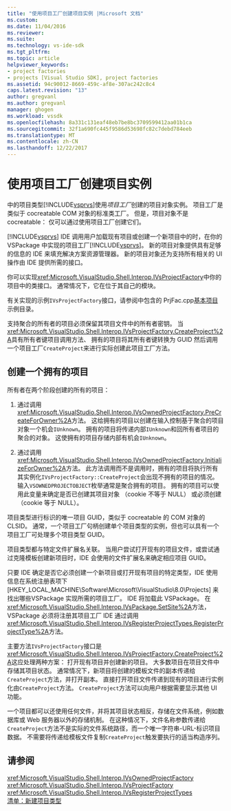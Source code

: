 ```yaml
---
title: "使用项目工厂创建项目实例 |Microsoft 文档"
ms.custom: 
ms.date: 11/04/2016
ms.reviewer: 
ms.suite: 
ms.technology: vs-ide-sdk
ms.tgt_pltfrm: 
ms.topic: article
helpviewer_keywords:
- project factories
- projects [Visual Studio SDK], project factories
ms.assetid: 94c90012-8669-459c-af8e-307ac242c8c4
caps.latest.revision: "13"
author: gregvanl
ms.author: gregvanl
manager: ghogen
ms.workload: vssdk
ms.openlocfilehash: 8a331c131eaf48eb7be8bc3709599412aa01b1ca
ms.sourcegitcommit: 32f1a690fc445f9586d53698fc82c7debd784eeb
ms.translationtype: MT
ms.contentlocale: zh-CN
ms.lasthandoff: 12/22/2017
---
```

# <a name="creating-project-instances-by-using-project-factories"></a>使用项目工厂创建项目实例
中的项目类型[!INCLUDE[vsprvs](../../code-quality/includes/vsprvs_md.md)]使用*项目工厂*创建的项目对象实例。 项目工厂是类似于 cocreatable COM 对象的标准类工厂。 但是，项目对象不是 cocreatable： 仅可以通过使用项目工厂创建它们。  
  
 [!INCLUDE[vsprvs](../../code-quality/includes/vsprvs_md.md)] IDE 调用用户加载现有项目或创建一个新项目中的时，在你的 VSPackage 中实现的项目工厂[!INCLUDE[vsprvs](../../code-quality/includes/vsprvs_md.md)]。 新的项目对象提供具有足够的信息的 IDE 来填充解决方案资源管理器。 新的项目对象还为支持所有相关的 UI 操作由 IDE 提供所需的接口。  
  
 你可以实现<xref:Microsoft.VisualStudio.Shell.Interop.IVsProjectFactory>中你的项目中的类接口。 通常情况下，它在位于其自己的模块。  
  
 有关实现的示例`IVsProjectFactory`接口，请参阅中包含的 PrjFac.cpp[基本项目](http://msdn.microsoft.com/en-us/385fd2a3-d9f1-4808-87c2-a3f05a91fc36)示例目录。  
  
 支持聚合的所有者的项目必须保留其项目文件中的所有者密钥。 当<xref:Microsoft.VisualStudio.Shell.Interop.IVsProjectFactory.CreateProject%2A>具有所有者键项目调用方法、 拥有的项目将其所有者键转换为 GUID 然后调用一个项目工厂`CreateProject`来进行实际创建此项目工厂方法。  
  
## <a name="creating-an-owned-project"></a>创建一个拥有的项目  
 所有者在两个阶段创建的所有的项目：  
  
1.  通过调用<xref:Microsoft.VisualStudio.Shell.Interop.IVsOwnedProjectFactory.PreCreateForOwner%2A>方法。 这给拥有的项目以创建在输入控制基于聚合的项目对象一个机会`IUnknown`。 拥有的项目将传递内部`IUnknown`和回所有者项目的聚合的对象。 这使拥有的项目存储内部有机会`IUnknown`。  
  
2.  通过调用<xref:Microsoft.VisualStudio.Shell.Interop.IVsOwnedProjectFactory.InitializeForOwner%2A>方法。 此方法调用而不是调用时，拥有的项目将执行所有其实例化`IVsProjectFactory::CreateProject`会出现不拥有的项目的情况。 输入`VSOWNEDPROJECTOBJECT`枚举通常是聚合拥有的项目。 拥有的项目可以使用此变量来确定是否已创建其项目对象 （cookie 不等于 NULL） 或必须创建 （cookie 等于 NULL）。  
  
 项目类型进行标识的唯一项目 GUID，类似于 cocreatable 的 COM 对象的 CLSID。 通常，一个项目工厂句柄创建单个项目类型的实例，但也可以具有一个项目工厂可处理多个项目类型 GUID。  
  
 项目类型都与特定文件扩展名关联。 当用户尝试打开现有的项目文件，或尝试通过克隆模板创建新项目时，IDE 会使用的文件扩展名来确定相应项目 GUID。  
  
 只要 IDE 确定是否它必须创建一个新项目或打开现有项目的特定类型，IDE 使用信息在系统注册表项下 [HKEY_LOCAL_MACHINE\Software\Microsoft\VisualStudio\8.0\Projects] 来找出哪些VSPackage 实现所需的项目工厂。 IDE 将加载此 VSPackage。 在<xref:Microsoft.VisualStudio.Shell.Interop.IVsPackage.SetSite%2A>方法，VSPackage 必须将注册其项目工厂 IDE 通过调用<xref:Microsoft.VisualStudio.Shell.Interop.IVsRegisterProjectTypes.RegisterProjectType%2A>方法。  
  
 主要方法`IVsProjectFactory`接口是<xref:Microsoft.VisualStudio.Shell.Interop.IVsProjectFactory.CreateProject%2A>这应处理两种方案： 打开现有项目并创建新的项目。 大多数项目在项目文件中存储其项目状态。 通常情况下，新项目将创建的模板文件的副本传递给`CreateProject`方法，并打开副本。 直接打开项目文件传递到现有的项目进行实例化由`CreateProject`方法。 `CreateProject`方法可以向用户根据需要显示其他 UI 功能。  
  
 一个项目都可以还使用任何文件，并将其项目状态相反，存储在文件系统，例如数据库或 Web 服务器以外的存储机制。 在这种情况下，文件名称参数传递给`CreateProject`方法不是实际的文件系统路径，而一个唯一字符串-URL-标识项目数据。 不需要将传递给模板文件复制`CreateProject`触发要执行的适当构造序列。  
  
## <a name="see-also"></a>请参阅  
 <xref:Microsoft.VisualStudio.Shell.Interop.IVsOwnedProjectFactory>   
 <xref:Microsoft.VisualStudio.Shell.Interop.IVsProjectFactory>   
 <xref:Microsoft.VisualStudio.Shell.Interop.IVsRegisterProjectTypes>   
 [清单：新建项目类型](../../extensibility/internals/checklist-creating-new-project-types.md)